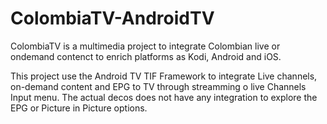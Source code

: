 # ColombiaTV-AndroidTV
ColombiaTV is a multimedia project to integrate Colombian live or ondemand contenct to enrich platforms as Kodi, Android and iOS.

This project use the Android TV TIF Framework to integrate Live channels, on-demand content and EPG to TV through streamming o live Channels Input menu. The actual decos does not have any integration to explore the EPG or Picture in Picture options. 
